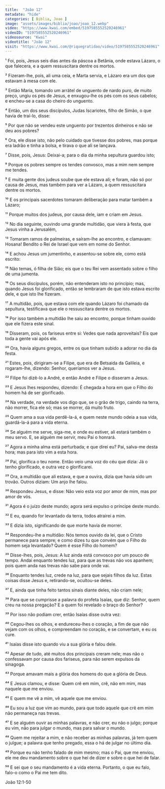 ```yaml
---
title:  "João 12"
metadate: "hide"
categories: [ Biblia, Joao ]
image: "assets/images/biblia/joao/joao_12.webp"
video: "https://www.kwai.com/embed/5197585552520246961"
videoID: "5197585552520246961"
videosource: "Kwai"
videotitle: "João 12"
visit: "https://www.kwai.com/@riquegratidao/video/5197585552520246961"
---
```



¹ Foi, pois, Jesus seis dias antes da páscoa a Betânia, onde estava Lázaro, o que falecera, e a quem ressuscitara dentre os mortos.

² Fizeram-lhe, pois, ali uma ceia, e Marta servia, e Lázaro era um dos que estavam à mesa com ele.

³ Então Maria, tomando um arrátel de unguento de nardo puro, de muito preço, ungiu os pés de Jesus, e enxugou-lhe os pés com os seus cabelos; e encheu-se a casa do cheiro do unguento.

⁴ Então, um dos seus discípulos, Judas Iscariotes, filho de Simão, o que havia de traí-lo, disse:

⁵ Por que não se vendeu este unguento por trezentos dinheiros e não se deu aos pobres?

⁶ Ora, ele disse isto, não pelo cuidado que tivesse dos pobres, mas porque era ladrão e tinha a bolsa, e tirava o que ali se lançava.

⁷ Disse, pois, Jesus: Deixai-a; para o dia da minha sepultura guardou isto;

⁸ Porque os pobres sempre os tendes convosco, mas a mim nem sempre me tendes.

⁹ E muita gente dos judeus soube que ele estava ali; e foram, não só por causa de Jesus, mas também para ver a Lázaro, a quem ressuscitara dentre os mortos.

¹⁰ E os principais sacerdotes tomaram deliberação para matar também a Lázaro;

¹¹ Porque muitos dos judeus, por causa dele, iam e criam em Jesus.

¹² No dia seguinte, ouvindo uma grande multidão, que viera à festa, que Jesus vinha a Jerusalém,

¹³ Tomaram ramos de palmeiras, e saíram-lhe ao encontro, e clamavam: Hosana! Bendito o Rei de Israel que vem em nome do Senhor.

¹⁴ E achou Jesus um jumentinho, e assentou-se sobre ele, como está escrito:

¹⁵ Não temas, ó filha de Sião; eis que o teu Rei vem assentado sobre o filho de uma jumenta.

¹⁶ Os seus discípulos, porém, não entenderam isto no princípio; mas, quando Jesus foi glorificado, então se lembraram de que isto estava escrito dele, e que isto lhe fizeram.

¹⁷ A multidão, pois, que estava com ele quando Lázaro foi chamado da sepultura, testificava que ele o ressuscitara dentre os mortos.

¹⁸ Por isso também a multidão lhe saiu ao encontro, porque tinham ouvido que ele fizera este sinal.

¹⁹ Disseram, pois, os fariseus entre si: Vedes que nada aproveitais? Eis que toda a gente vai após ele.

²⁰ Ora, havia alguns gregos, entre os que tinham subido a adorar no dia da festa.

²¹ Estes, pois, dirigiram-se a Filipe, que era de Betsaida da Galileia, e rogaram-lhe, dizendo: Senhor, queríamos ver a Jesus.

²² Filipe foi dizê-lo a André, e então André e Filipe o disseram a Jesus.

²³ E Jesus lhes respondeu, dizendo: É chegada a hora em que o Filho do homem há de ser glorificado.

²⁴ Na verdade, na verdade vos digo que, se o grão de trigo, caindo na terra, não morrer, fica ele só; mas se morrer, dá muito fruto.

²⁵ Quem ama a sua vida perdê-la-á, e quem neste mundo odeia a sua vida, guardá-la-á para a vida eterna.

²⁶ Se alguém me serve, siga-me, e onde eu estiver, ali estará também o meu servo. E, se alguém me servir, meu Pai o honrará.

²⁷ Agora a minha alma está perturbada; e que direi eu? Pai, salva-me desta hora; mas para isto vim a esta hora.

²⁸ Pai, glorifica o teu nome. Então veio uma voz do céu que dizia: Já o tenho glorificado, e outra vez o glorificarei.

²⁹ Ora, a multidão que ali estava, e que a ouvira, dizia que havia sido um trovão. Outros diziam: Um anjo lhe falou.

³⁰ Respondeu Jesus, e disse: Não veio esta voz por amor de mim, mas por amor de vós.

³¹ Agora é o juízo deste mundo; agora será expulso o príncipe deste mundo.

³² E eu, quando for levantado da terra, todos atrairei a mim.

³³ E dizia isto, significando de que morte havia de morrer.

³⁴ Respondeu-lhe a multidão: Nós temos ouvido da lei, que o Cristo permanece para sempre; e como dizes tu que convém que o Filho do homem seja levantado? Quem é esse Filho do homem?

³⁵ Disse-lhes, pois, Jesus: A luz ainda está convosco por um pouco de tempo. Andai enquanto tendes luz, para que as trevas não vos apanhem; pois quem anda nas trevas não sabe para onde vai.

³⁶ Enquanto tendes luz, crede na luz, para que sejais filhos da luz. Estas coisas disse Jesus e, retirando-se, ocultou-se deles.

³⁷ E, ainda que tinha feito tantos sinais diante deles, não criam nele;

³⁸ Para que se cumprisse a palavra do profeta Isaías, que diz: Senhor, quem creu na nossa pregação? E a quem foi revelado o braço do Senhor?

³⁹ Por isso não podiam crer, então Isaías disse outra vez:

⁴⁰ Cegou-lhes os olhos, e endureceu-lhes o coração, a fim de que não vejam com os olhos, e compreendam no coração, e se convertam, e eu os cure.

⁴¹ Isaías disse isto quando viu a sua glória e falou dele.

⁴² Apesar de tudo, até muitos dos principais creram nele; mas não o confessavam por causa dos fariseus, para não serem expulsos da sinagoga.

⁴³ Porque amavam mais a glória dos homens do que a glória de Deus.

⁴⁴ E Jesus clamou, e disse: Quem crê em mim, crê, não em mim, mas naquele que me enviou.

⁴⁵ E quem me vê a mim, vê aquele que me enviou.

⁴⁶ Eu sou a luz que vim ao mundo, para que todo aquele que crê em mim não permaneça nas trevas.

⁴⁷ E se alguém ouvir as minhas palavras, e não crer, eu não o julgo; porque eu vim, não para julgar o mundo, mas para salvar o mundo.

⁴⁸ Quem me rejeitar a mim, e não receber as minhas palavras, já tem quem o julgue; a palavra que tenho pregado, essa o há de julgar no último dia.

⁴⁹ Porque eu não tenho falado de mim mesmo; mas o Pai, que me enviou, ele me deu mandamento sobre o que hei de dizer e sobre o que hei de falar.

⁵⁰ E sei que o seu mandamento é a vida eterna. Portanto, o que eu falo, falo-o como o Pai me tem dito. 




João 12:1-50

